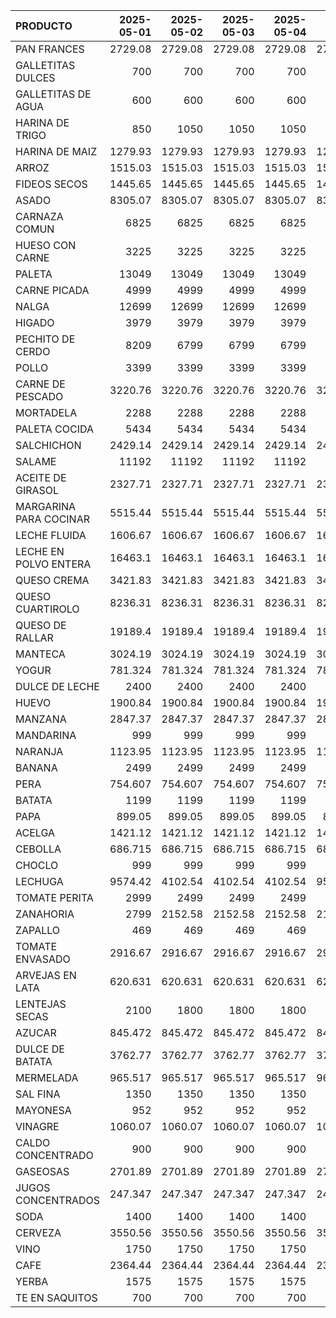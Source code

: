 | PRODUCTO               |   2025-05-01 |   2025-05-02 |   2025-05-03 |   2025-05-04 |   2025-05-05 |   2025-05-06 |   2025-05-07 |   2025-05-08 |   2025-05-09 |   2025-05-10 |   2025-05-11 |   2025-05-12 |   2025-05-13 |   2025-05-14 |   2025-05-15 |   2025-05-16 |
|:-----------------------|-------------:|-------------:|-------------:|-------------:|-------------:|-------------:|-------------:|-------------:|-------------:|-------------:|-------------:|-------------:|-------------:|-------------:|-------------:|-------------:|
| PAN FRANCES            |     2729.08  |     2729.08  |     2729.08  |     2729.08  |     2729.08  |     2729.08  |     2729.08  |     2729.08  |     2729.08  |     2729.08  |     2729.08  |     2729.08  |     2729.08  |     2729.08  |     2729.08  |     2729.08  |
| GALLETITAS DULCES      |      700     |      700     |      700     |      700     |      700     |      700     |      700     |      700     |      700     |      700     |      700     |      700     |      700     |      700     |      700     |      700     |
| GALLETITAS DE AGUA     |      600     |      600     |      600     |      600     |      600     |      600     |      600     |      600     |      600     |      600     |      600     |      600     |      600     |      600     |      600     |      600     |
| HARINA DE TRIGO        |      850     |     1050     |     1050     |     1050     |     1050     |     1050     |     1050     |     1050     |     1050     |     1050     |     1050     |     1050     |     1050     |     1050     |     1050     |     1050     |
| HARINA DE MAIZ         |     1279.93  |     1279.93  |     1279.93  |     1279.93  |     1279.93  |     1279.93  |     1279.93  |     1279.93  |     1279.93  |     1279.93  |     1279.93  |     1279.93  |     1279.93  |     1279.93  |     1279.93  |     1279.93  |
| ARROZ                  |     1515.03  |     1515.03  |     1515.03  |     1515.03  |     1515.03  |     1515.03  |     1515.03  |     1515.03  |     1515.03  |     1515.03  |     1515.03  |     1515.03  |     1515.03  |     1515.03  |     1515.03  |     1515.03  |
| FIDEOS SECOS           |     1445.65  |     1445.65  |     1445.65  |     1445.65  |     1445.65  |     1445.65  |     1445.65  |     1445.65  |     1445.65  |     1445.65  |     1445.65  |     1445.65  |     1445.65  |     1445.65  |     1445.65  |     1445.65  |
| ASADO                  |     8305.07  |     8305.07  |     8305.07  |     8305.07  |     8305.07  |     8305.07  |     8305.07  |     8305.07  |     8305.07  |     8305.07  |     8305.07  |     8305.07  |     8305.07  |     8305.07  |     8305.07  |     8305.07  |
| CARNAZA COMUN          |     6825     |     6825     |     6825     |     6825     |     6825     |     6825     |     6825     |     6825     |     6825     |     6825     |     6825     |     6825     |     6825     |     6825     |     6825     |     6825     |
| HUESO CON CARNE        |     3225     |     3225     |     3225     |     3225     |     3225     |     3225     |     3225     |     3225     |     3225     |     3225     |     3225     |     3225     |     3225     |     3225     |     3225     |     3225     |
| PALETA                 |    13049     |    13049     |    13049     |    13049     |    13049     |    13049     |    13049     |    13049     |    13049     |    13049     |    13049     |    13049     |    13049     |    13049     |    13049     |    13049     |
| CARNE PICADA           |     4999     |     4999     |     4999     |     4999     |     4999     |     4999     |     4999     |     4999     |     4999     |     4999     |     4999     |     4999     |     4999     |     4999     |     4999     |     4999     |
| NALGA                  |    12699     |    12699     |    12699     |    12699     |    12699     |    12699     |    12699     |    12699     |    12699     |    12699     |    12699     |    12699     |    12699     |    12699     |    12699     |    10999     |
| HIGADO                 |     3979     |     3979     |     3979     |     3979     |     3979     |     3979     |     3979     |     3979     |     3979     |     3979     |     3979     |     3979     |     3979     |     3979     |     3979     |     3979     |
| PECHITO DE CERDO       |     8209     |     6799     |     6799     |     6799     |     6599     |     6599     |     6599     |     6599     |     6599     |     6599     |     6499     |     6599     |     6599     |     6599     |     6599     |     6499     |
| POLLO                  |     3399     |     3399     |     3399     |     3399     |     3399     |     3399     |     3399     |     3399     |     3399     |     3399     |     3399     |     3399     |     3399     |     3399     |     3399     |     3399     |
| CARNE DE PESCADO       |     3220.76  |     3220.76  |     3220.76  |     3220.76  |     3220.76  |     3220.76  |     3220.76  |     3220.76  |     3220.76  |     3220.76  |     3220.76  |     3220.76  |     3220.76  |     3220.76  |     3220.76  |     3220.76  |
| MORTADELA              |     2288     |     2288     |     2288     |     2288     |     2288     |     2288     |     2288     |     2288     |     2288     |     2288     |     2288     |     2288     |     2288     |     2288     |     2288     |     2288     |
| PALETA COCIDA          |     5434     |     5434     |     5434     |     5434     |     5434     |     5434     |     5434     |     5434     |     5434     |     5434     |     5434     |     5434     |     5434     |     5434     |     5434     |     5434     |
| SALCHICHON             |     2429.14  |     2429.14  |     2429.14  |     2429.14  |     2429.14  |     2429.14  |     2429.14  |     2429.14  |     2429.14  |     2429.14  |     2429.14  |     2429.14  |     2429.14  |     2429.14  |     2429.14  |     2429.14  |
| SALAME                 |    11192     |    11192     |    11192     |    11192     |    11192     |    11192     |    11192     |    11192     |    11192     |    11192     |    11192     |    11192     |    11192     |    11192     |    11192     |    11192     |
| ACEITE DE GIRASOL      |     2327.71  |     2327.71  |     2327.71  |     2327.71  |     2327.71  |     2327.71  |     2327.71  |     2327.71  |     2327.71  |     2327.71  |     2327.71  |     2327.71  |     2327.71  |     2327.71  |     2327.71  |     2327.71  |
| MARGARINA PARA COCINAR |     5515.44  |     5515.44  |     5515.44  |     5515.44  |     5515.44  |     5515.44  |     5515.44  |     5515.44  |     5515.44  |     5515.44  |     5515.44  |     5515.44  |     5515.44  |     5326.88  |     5326.88  |     5326.88  |
| LECHE FLUIDA           |     1606.67  |     1606.67  |     1606.67  |     1606.67  |     1606.67  |     1606.67  |     1606.67  |     1606.67  |     1606.67  |     1606.67  |     1606.67  |     1606.67  |     1606.67  |     1606.67  |     1606.67  |     1606.67  |
| LECHE EN POLVO ENTERA  |    16463.1   |    16463.1   |    16463.1   |    16463.1   |    16463.1   |    16463.1   |    16463.1   |    16463.1   |    16463.1   |    16463.1   |    12116.8   |    12116.8   |    12116.8   |    12116.8   |    12116.8   |    12116.8   |
| QUESO CREMA            |     3421.83  |     3421.83  |     3421.83  |     3421.83  |     3421.83  |     3421.83  |     3421.83  |     3818.04  |     3818.04  |     3818.04  |     3818.04  |     3818.04  |     3818.04  |     3818.04  |     3818.04  |     3818.04  |
| QUESO CUARTIROLO       |     8236.31  |     8236.31  |     8236.31  |     8236.31  |     8236.31  |     8236.31  |     8236.31  |     8236.31  |     8236.31  |     8236.31  |     8236.31  |     8236.31  |     8236.31  |     8236.31  |     8236.31  |     8236.31  |
| QUESO DE RALLAR        |    19189.4   |    19189.4   |    19189.4   |    19189.4   |    19189.4   |    19189.4   |    19189.4   |    19189.4   |    19189.4   |    19189.4   |    19189.4   |    19189.4   |    19189.4   |    19189.4   |    19189.4   |    19189.4   |
| MANTECA                |     3024.19  |     3024.19  |     3024.19  |     3024.19  |     3024.19  |     3024.19  |     3024.19  |     3024.19  |     3024.19  |     3024.19  |     3024.19  |     3024.19  |     3024.19  |     3024.19  |     3024.19  |     3024.19  |
| YOGUR                  |      781.324 |      781.324 |      781.324 |      781.324 |      781.324 |      781.324 |      781.324 |      871.912 |      871.912 |      871.912 |      871.912 |      871.912 |      871.912 |      871.912 |      871.912 |      871.912 |
| DULCE DE LECHE         |     2400     |     2400     |     2400     |     2400     |     2400     |     2400     |     2400     |     2400     |     2400     |     2400     |     2400     |     2400     |     2400     |     2400     |     2400     |     2400     |
| HUEVO                  |     1900.84  |     1900.84  |     1900.84  |     1900.84  |     1900.84  |     1900.84  |     1900.84  |     1900.84  |     1900.84  |     1900.84  |     2120.17  |     2120.17  |     2120.17  |     2120.17  |     2120.17  |     2120.17  |
| MANZANA                |     2847.37  |     2847.37  |     2847.37  |     2847.37  |     2847.37  |     2847.37  |     2847.37  |     2847.37  |     2847.37  |     2847.37  |     2847.37  |     2847.37  |     2847.37  |     2847.37  |     2847.37  |     2847.37  |
| MANDARINA              |      999     |      999     |      999     |      999     |      999     |      999     |      999     |      999     |      999     |      999     |      999     |      999     |     1499     |     1499     |     1499     |     1499     |
| NARANJA                |     1123.95  |     1123.95  |     1123.95  |     1123.95  |     1123.95  |     1123.95  |     1123.95  |     1123.95  |     1123.95  |     1123.95  |     1123.95  |     1123.95  |     1123.95  |     1123.95  |     1123.95  |      749.174 |
| BANANA                 |     2499     |     2499     |     2499     |     2499     |     2499     |     2499     |     2499     |     2499     |     2499     |     2499     |     2499     |     2499     |     2499     |     2499     |     2499     |     2499     |
| PERA                   |      754.607 |      754.607 |      754.607 |      754.607 |      754.607 |      754.607 |      754.607 |      754.607 |      754.607 |      754.607 |      754.607 |      754.607 |      754.607 |      754.607 |      754.607 |      754.607 |
| BATATA                 |     1199     |     1199     |     1199     |     1199     |     1199     |     1199     |     1199     |     1199     |     1199     |     1199     |     1199     |     1199     |     1199     |     1199     |     1199     |     1199     |
| PAPA                   |      899.05  |      899.05  |      899.05  |      899.05  |      899.05  |      899.05  |      749.083 |      749.083 |      749.083 |      749.083 |      749.083 |      749.083 |      749.083 |      674.1   |      674.1   |      674.1   |
| ACELGA                 |     1421.12  |     1421.12  |     1421.12  |     1421.12  |     1421.12  |     1421.12  |     1421.12  |     1421.12  |     1421.12  |     1421.12  |     1421.12  |     1421.12  |     1421.12  |     1421.12  |     1598.81  |     1598.81  |
| CEBOLLA                |      686.715 |      686.715 |      686.715 |      686.715 |      686.715 |      686.715 |      686.715 |      686.715 |      686.715 |      686.715 |      686.715 |      686.715 |      686.715 |      686.715 |      686.715 |      686.715 |
| CHOCLO                 |      999     |      999     |      999     |      999     |      999     |      999     |      999     |      999     |      999     |      999     |      999     |      999     |      999     |     1099     |     1199     |     1199     |
| LECHUGA                |     9574.42  |     4102.54  |     4102.54  |     4102.54  |     9574.42  |     9574.42  |     4102.54  |     4102.54  |     4102.54  |     4102.54  |     4102.54  |     4102.54  |     4102.54  |     4102.54  |     4102.54  |     4102.54  |
| TOMATE PERITA          |     2999     |     2499     |     2499     |     2499     |     2499     |     2499     |     2499     |     2499     |     2499     |     2499     |     2999     |     2999     |     2499     |     2499     |     2499     |     2599     |
| ZANAHORIA              |     2799     |     2152.58  |     2152.58  |     2152.58  |     2152.58  |     2799     |     2799     |     2799     |     2799     |     2799     |     2799     |     2799     |     2799     |     2799     |     2799     |     2799     |
| ZAPALLO                |      469     |      469     |      469     |      469     |      599     |      599     |      599     |      599     |      599     |      449     |      449     |      449     |      449     |      599     |      599     |      459     |
| TOMATE ENVASADO        |     2916.67  |     2916.67  |     2916.67  |     2916.67  |     2916.67  |     2916.67  |     2916.67  |     2916.67  |     2916.67  |     2916.67  |     2916.67  |     2916.67  |     2916.67  |     2916.67  |     2916.67  |     2916.67  |
| ARVEJAS EN LATA        |      620.631 |      620.631 |      620.631 |      620.631 |      620.631 |      620.631 |      620.631 |      620.631 |      620.631 |      620.631 |      620.631 |      620.631 |      620.631 |      620.631 |      620.631 |      620.631 |
| LENTEJAS SECAS         |     2100     |     1800     |     1800     |     1800     |     1800     |     1800     |     1800     |     1800     |     1800     |     1800     |     1800     |     1800     |     1800     |     1800     |     1800     |     1800     |
| AZUCAR                 |      845.472 |      845.472 |      845.472 |      845.472 |      845.472 |      845.472 |      845.472 |      845.472 |      845.472 |      845.472 |      845.472 |      845.472 |      845.472 |      845.472 |      845.472 |      845.472 |
| DULCE DE BATATA        |     3762.77  |     3762.77  |     3762.77  |     3762.77  |     3762.77  |     3762.77  |     3762.77  |     3762.77  |     3762.77  |     3762.77  |     3762.77  |     3762.77  |     3762.77  |     3762.77  |     2209.36  |     2209.36  |
| MERMELADA              |      965.517 |      965.517 |      965.517 |      965.517 |      965.517 |      965.517 |      965.517 |      965.517 |      965.517 |      965.517 |      965.517 |      965.517 |      965.517 |      965.517 |      965.517 |      965.517 |
| SAL FINA               |     1350     |     1350     |     1350     |     1350     |     1350     |     1350     |     1350     |     1350     |     1350     |     1350     |     1350     |     1350     |     1350     |     1350     |     1350     |     1350     |
| MAYONESA               |      952     |      952     |      952     |      952     |      952     |      952     |      952     |      952     |      952     |      952     |      952     |      952     |      952     |      952     |      952     |      952     |
| VINAGRE                |     1060.07  |     1060.07  |     1060.07  |     1060.07  |     1060.07  |     1060.07  |     1060.07  |     1060.07  |     1060.07  |     1060.07  |     1060.07  |     1060.07  |     1060.07  |     1060.07  |     1060.07  |     1060.07  |
| CALDO CONCENTRADO      |      900     |      900     |      900     |      900     |      900     |      900     |      900     |      900     |      900     |      900     |      900     |      900     |      900     |      900     |      900     |      900     |
| GASEOSAS               |     2701.89  |     2701.89  |     2701.89  |     2701.89  |     2701.89  |     2701.89  |     2701.89  |     2701.89  |     2701.89  |     2701.89  |     2701.89  |     2701.89  |     2701.89  |     2701.89  |     2800.14  |     2800.14  |
| JUGOS CONCENTRADOS     |      247.347 |      247.347 |      247.347 |      247.347 |      247.347 |      247.347 |      247.347 |      247.347 |      247.347 |      247.347 |      247.347 |      247.347 |      247.347 |      247.347 |      247.347 |      247.347 |
| SODA                   |     1400     |     1400     |     1400     |     1400     |     1400     |     1400     |     1400     |     1400     |     1400     |     1400     |     1400     |     1400     |     1400     |     1400     |     1400     |     1400     |
| CERVEZA                |     3550.56  |     3550.56  |     3550.56  |     3550.56  |     3550.56  |     3550.56  |     3550.56  |     3550.56  |     3550.56  |     3550.56  |     3550.56  |     3550.56  |     3550.56  |     3550.56  |     3804.17  |     3804.17  |
| VINO                   |     1750     |     1750     |     1750     |     1750     |     1750     |     1750     |     1750     |     1750     |     1750     |     1750     |     1750     |     1750     |     1750     |     1750     |     1750     |     1750     |
| CAFE                   |     2364.44  |     2364.44  |     2364.44  |     2364.44  |     2364.44  |     2364.44  |     2364.44  |     2364.44  |     2364.44  |     2364.44  |     2364.44  |     2364.44  |     2364.44  |     2364.44  |     2364.44  |     2364.44  |
| YERBA                  |     1575     |     1575     |     1575     |     1575     |     1575     |     1575     |     1575     |     1575     |     1575     |     1575     |     1575     |     1662.5   |     1662.5   |     1662.5   |     1662.5   |     1662.5   |
| TE EN SAQUITOS         |      700     |      700     |      700     |      700     |      700     |      700     |      700     |      700     |      700     |      700     |      700     |      700     |      700     |      700     |      700     |      700     |